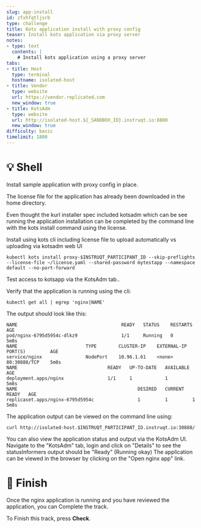 ```yaml
---
slug: app-install
id: zfxhfqtljsrb
type: challenge
title: Kots application install with proxy config
teaser: Install kots application via proxy server
notes:
- type: text
  contents: |
    # Install kots application using a proxy server
tabs:
- title: Host
  type: terminal
  hostname: isolated-host
- title: Vendor
  type: website
  url: https://vendor.replicated.com
  new_window: true
- title: KotsAdm
  type: website
  url: http://isolated-host.${_SANDBOX_ID}.instruqt.io:8800
  new_window: true
difficulty: basic
timelimit: 1800
---
```


💡 Shell
=========

Install sample application with proxy config in place.

The license file for the application has already been downloaded in the home directory.

Even thought the kurl installer spec included kotsadm which can be see running the application installation can be completed by the command line with the kots install command using the license.

Install using kots cli including license file to upload automatically vs uploading via kotsadm web UI
```
kubectl kots install proxy-$INSTRUQT_PARTICIPANT_ID --skip-preflights --license-file ~/license.yaml --shared-password mytestapp --namespace default --no-port-forward
```

Test access to kotsapp via the KotsAdm tab..

Verify that the application is running using the cli:
```
kubectl get all | egrep 'nginx|NAME'
```

The output should look like this:
```
NAME                                      READY   STATUS    RESTARTS   AGE
pod/nginx-6795d5954c-dlkz9                1/1     Running   0          5m8s
NAME                         TYPE        CLUSTER-IP    EXTERNAL-IP   PORT(S)         AGE
service/nginx                NodePort    10.96.1.61    <none>        80:30888/TCP    5m8s
NAME                                 READY   UP-TO-DATE   AVAILABLE   AGE
deployment.apps/nginx                1/1     1            1           5m8s
NAME                                            DESIRED   CURRENT   READY   AGE
replicaset.apps/nginx-6795d5954c                1         1         1       5m8s
```

The application output can be viewed on the command line using:
```
curl http://isolated-host.$INSTRUQT_PARTICIPANT_ID.instruqt.io:30888/
```

You can also view the application status and output via the KotsAdm UI.
Navigate to the "KotsAdm" tab, login and click on "Details" to see the statusInformers output should be "Ready" (Running okay)
The application can be viewed in the browser by clicking on the "Open nginx app" link.


🏁 Finish
==========
Once the nginx application is running and you have reviewed the application, you can Complete the track.

To Finish this track, press **Check**.
